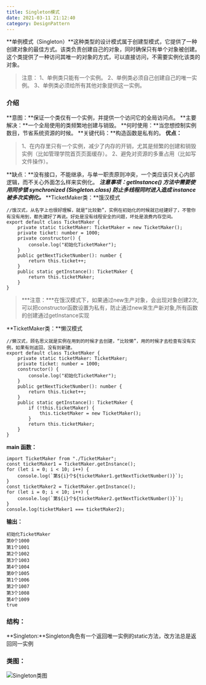 ```yaml
---
title: Singleton模式
date: 2021-03-11 21:12:40
category: DesignPattern
---
```

**单例模式（Singleton）**这种类型的设计模式属于创建型模式，它提供了一种创建对象的最佳方式。该类负责创建自己的对象，同时确保只有单个对象被创建。这个类提供了一种访问其唯一的对象的方式，可以直接访问，不需要实例化该类的对象。
>注意：
>1、单例类只能有一个实例。
>2、单例类必须自己创建自己的唯一实例。
>3、单例类必须给所有其他对象提供这一实例。
### 介绍
**意图：**保证一个类仅有一个实例，并提供一个访问它的全局访问点。
**主要解决：**一个全局使用的类频繁地创建与销毁。
**何时使用：**当您想控制实例数目，节省系统资源的时候。
**关键代码：**构造函数是私有的。
**优点：**
>1、在内存里只有一个实例，减少了内存的开销，尤其是频繁的创建和销毁实例（比如管理学院首页页面缓存）。
>2、避免对资源的多重占用（比如写文件操作）。

**缺点：**没有接口，不能继承，与单一职责原则冲突，一个类应该只关心内部逻辑，而不关心外面怎么样来实例化。
***注意事项：getInstance() 方法中需要使用同步锁 synchronized (Singleton.class) 防止多线程同时进入造成 instance 被多次实例化。***
**TicketMaker类：**饿汉模式
```
//饿汉式，从名字上也很好理解，就是“比较勤”，实例在初始化的时候就已经建好了，不管你有没有用到，都先建好了再说。好处是没有线程安全的问题，坏处是浪费内存空间。
export default class TicketMaker {
    private static ticketMaker: TicketMaker = new TicketMaker();
    private ticket: number = 1000;
    private constructor() {
        console.log("初始化TicketMaker");
    }
    public getNextTicketNumber(): number {
        return this.ticket++;
    }
    public static getInstance(): TicketMaker {
        return this.ticketMaker;
    }
}
```
>***注意：***在饿汉模式下，如果通过new生产对象，会出现对象创建2次,可以把constructor函数设置为私有，防止通过new来生产新对象,所有函数的创建通过getInstance实现

**TicketMaker类：**懒汉模式
```
//懒汉式，顾名思义就是实例在用到的时候才去创建，“比较懒”，用的时候才去检查有没有实例，如果有则返回，没有则新建。
export default class TicketMaker {
    private static ticketMaker: TicketMaker;
    private ticket: number = 1000;
    constructor() {
        console.log("初始化TicketMaker");
    }
    public getNextTicketNumber(): number {
        return this.ticket++;
    }
    public static getInstance(): TicketMaker {
        if (!this.ticketMaker) {
            this.ticketMaker = new TicketMaker();
        }
        return this.ticketMaker;
    }
}
```
**main 函数：**
```
import TicketMaker from "./TicketMaker";
const ticketMaker1 = TicketMaker.getInstance();
for (let i = 0; i < 10; i++) {
    console.log(`第${i}个${ticketMaker1.getNextTicketNumber()}`);
}
const ticketMaker2 = TicketMaker.getInstance();
for (let i = 0; i < 10; i++) {
    console.log(`第${i}个${ticketMaker2.getNextTicketNumber()}`);
}
console.log(ticketMaker1 === ticketMaker2);
```
**输出：**
```
初始化TicketMaker
第0个1000
第1个1001
第2个1002
第3个1003
第4个1004
第0个1005
第1个1006
第2个1007
第3个1008
第4个1009
true
```
### 结构：
**Singleton:**Singleton角色有一个返回唯一实例的static方法，改方法总是返回同一实例
### 类图：
![Singleton类图](https://upload-images.jianshu.io/upload_images/5180339-a9aade0286215a70.png?imageMogr2/auto-orient/strip|imageView2/2/w/246/format/webp)
